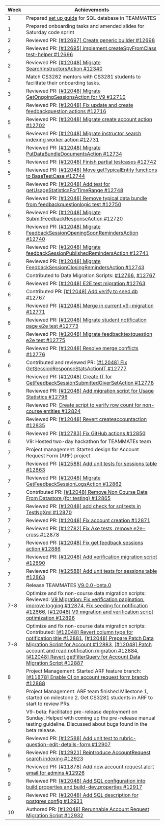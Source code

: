 
| Week | Achievements  |
| --- | ------------ |
| 1 | Prepared [set up guide](https://docs.google.com/document/d/1oaelRdM2X4yVyoHC9XfSKYhCowiEJC3j-8eBIO44VrA/edit?usp=sharing) for SQL database in TEAMMATES|
| 1 | Prepared onboarding tasks and amended slides for Saturday code sprint |
| 2 | Reviewed PR: [[#12697] Create generic builder #12698](https://github.com/TEAMMATES/teammates/pull/12698) |
| 2 | Reviewed PR: [[#12695] implement createSpyFromClass test-helper #12696](https://github.com/TEAMMATES/teammates/pull/12696)|
| 2 | Reviewed PR: [[#12048] Migrate SearchInstructorsAction #12340](https://github.com/TEAMMATES/teammates/pull/12340)|
| 2 | Match CS3282 mentors with CS3281 students to facilitate their onboarding tasks.
| 3 | Reviewed PR: [[#12048] Migrate GetOngoingSessionsAction for V9 #12710](https://github.com/TEAMMATES/teammates/pull/12710)|
| 4 | Reviewed PR: [[#12048] Fix update and create feedbackquestion actions #12716](https://github.com/TEAMMATES/teammates/pull/12716) |
| 5 | Reviewed PR: [[#12048] Migrate create account action #12702](https://github.com/TEAMMATES/teammates/pull/12702) |
| 5 | Reviewed PR: [[#12048] Migrate instructor search indexing worker action #12731](https://github.com/TEAMMATES/teammates/pull/12731) |
| 5 | Reviewed PR: [[#12048] Migrate PutDataBundleDocumentsAction #12734](https://github.com/TEAMMATES/teammates/pull/12734)|
| 5 | Reviewed PR: [[#12048] Finish partial testcases #12742](https://github.com/TEAMMATES/teammates/pull/12742)|
| 5 | Reviewed PR: [[#12048] Move getTypicalEntity functions to BaseTestCase #12744](https://github.com/TEAMMATES/teammates/pull/12744)|
| 5 | Reviewed PR: [[#12048] Add test for getUsageStatisticsForTimeRange #12748](https://github.com/TEAMMATES/teammates/pull/12748)|
| 6 | Reviewed PR: [[#12048] Remove typical data bundle from feedbackquestionlogic test #12750](https://github.com/TEAMMATES/teammates/pull/12750)|
| 6 | Reviewed PR: [[#12048] Migrate SubmitFeedbackResponseAction #12720](https://github.com/TEAMMATES/teammates/pull/12720)|
| 6 | Reviewed PR: [[#12048] Migrate FeedbackSessionOpeningSoonRemindersAction #12740](https://github.com/TEAMMATES/teammates/pull/12740)|
| 6 | Reviewed PR: [[#12048] Migrate feedbackSessionPublishedRemindersAction #12741](https://github.com/TEAMMATES/teammates/pull/12741)|
| 6 | Reviewed PR: [[#12048] Migrate FeedbackSessionClosingRemindersAction #12743](https://github.com/TEAMMATES/teammates/pull/12743)|
| 6 | Contributed to Data Migration Scripts: [#12766](https://github.com/TEAMMATES/teammates/pull/12766), [#12767](https://github.com/TEAMMATES/teammates/pull/12767)|
| 6 | Reviewed PR: [[#12048] E2E test migration #12763](https://github.com/TEAMMATES/teammates/pull/12763) |
| 6 | Contributed PR: [[#12048] Add verify to seed db #12767](https://github.com/TEAMMATES/teammates/pull/12767) |
| 6 | Reviewed PR: [[#12048] Merge in current v9-migration #12771](https://github.com/TEAMMATES/teammates/pull/12771) |
| 6 | Reviewed PR: [[#12048] Migrate student notification page e2e test #12773](https://github.com/TEAMMATES/teammates/pull/12773) |
| 6 | Reviewed PR: [[#12048] Migrate feedbacktextquestion e2e test #12775](https://github.com/TEAMMATES/teammates/pull/12775) |
| 6 | Reviewed PR: [[#12048] Resolve merge conflicts #12776 ](https://github.com/TEAMMATES/teammates/pull/12776) |
| 6 | Contributed and reviewed PR: [[#12048] Fix GetSessionResponseStatsActionIT #12777](https://github.com/TEAMMATES/teammates/pull/12777) |
| 6 | Reviewed PR: [[#12048] Create IT for GetFeedbackSessionSubmittedGiverSetAction #12778](https://github.com/TEAMMATES/teammates/pull/12778) |
| 6 | Reviewed PR: [[#12048] Add migration script for Usage Statistics #12798](https://github.com/TEAMMATES/teammates/pull/12798) |
| 6 | Reviewed PR: [Create script to verify row count for non-course entities #12824](https://github.com/TEAMMATES/teammates/pull/12824) |
| 6 | Reviewed PR: [[#12048] Revert createaccountaction #12835](https://github.com/TEAMMATES/teammates/pull/12835) |
| 6 | Reviewed PR: [[#12783] Fix GitHub actions #12850](https://github.com/TEAMMATES/teammates/pull/12850) |
| 6 | V9: Hosted two-day hackathon for TEAMMATEs team
| 7 | Project management: Started design for Account Request Form (ARF) project |
| 7 | Reviewed PR: [[#12588] Add unit tests for sessions table #12863](https://github.com/TEAMMATES/teammates/pull/12863) |
| 7 | Reviewed PR: [[#12048] Migrate GetFeedbackSessionLogsAction #12862](https://github.com/TEAMMATES/teammates/pull/12862) |
| 7 | Contributed PR: [[#12048] Remove Non Course Data From Datastore (for testing) #12865](https://github.com/TEAMMATES/teammates/pull/12865) |
| 7 | Reviewed PR: [[#12048] add check for sql tests in TestNgXml #12870](https://github.com/TEAMMATES/teammates/pull/12870) |
| 7 | Reviewed PR: [[#12048] Fix account creation #12871](https://github.com/TEAMMATES/teammates/pull/12871) |
| 7 | Reviewed PR: [[#12782] Fix Axe tests, remove e2e-cross #12878](https://github.com/TEAMMATES/teammates/pull/12878) |
| 7 | Reviewed PR: [[#12048] Fix get feedback sessions action #12886](https://github.com/TEAMMATES/teammates/pull/12886) |
| 7 | Reviewed PR: [[#12048] Add verification migration script #12890](https://github.com/TEAMMATES/teammates/pull/12890) |
| 7 | Reviewed PR: [[#12588] Add unit tests for sessions table #12863](https://github.com/TEAMMATES/teammates/pull/12863) |
| 7 | Release TEAMMATES [V9.0.0-beta.0](https://github.com/TEAMMATES/teammates/releases/tag/V9.0.0-beta.0) |
| 7-8 | Optimize and fix non-course data migration scripts: Reviewed: [V9 Migration: Fix verification pagination, improve logging #12874](https://github.com/TEAMMATES/teammates/pull/12874), [Fix seeding for notification #12866](https://github.com/TEAMMATES/teammates/pull/12866), [[#12048] V9 migration and verification script optimization #12896 ](https://github.com/TEAMMATES/teammates/pull/12896) |
| 7-8 | Optimize and fix non-course data migration scripts: Contributed: [[#12048] Revert column type for notification title #12881](https://github.com/TEAMMATES/teammates/pull/12881), [[#12048] Prepare Patch Data Migration Script for Account #12883](https://github.com/TEAMMATES/teammates/pull/12883), [[#12048] Patch account and read notification migration #12884](https://github.com/TEAMMATES/teammates/pull/12884), [[#12048] Revert getFilterQuery for Account Data Migration Script #12887](https://github.com/TEAMMATES/teammates/pull/12887)|
| 8 | Project Management: Started ARF feature branch: [[#11878] Enable CI on account request form branch #12888](https://github.com/TEAMMATES/teammates/pull/12888) |
| 9 | Project Management: ARF team finished Milestone 1, started on milestone 2. Get CS3281 students in ARF to start to review PRs.
| 9 | V9-beta: Facilitated pre-release deployment on Sunday. Helped with coming up the pre-release manual testing guideline. Discussed about bugs found in the beta release.
| 9 | Reviewed PR: [[#12588] Add unit test to rubric-question-edit-details-form #12907](https://github.com/TEAMMATES/teammates/pull/12907)|
| 9 | Reviewed PR: [[#12921] Reintroduce AccountRequest search indexing #12923 ](https://github.com/TEAMMATES/teammates/pull/12923)|
| 9 | Reviewed PR: [[#11878] Add new account request alert email for admins #12926](https://github.com/TEAMMATES/teammates/pull/12926)|
| 9 | Reviewed PR: [[#12048] Add SQL configuration into build.properties and build-dev.properties #12917 ](https://github.com/TEAMMATES/teammates/pull/12917)|
| 9 | Reviewed PR: [[#12048] Add SQL description for postgres config #12931](https://github.com/TEAMMATES/teammates/pull/12931)|
| 10 | Authored PR: [[#12048] Rerunnable Account Request Migration Script #12932](https://github.com/TEAMMATES/teammates/pull/12932) |